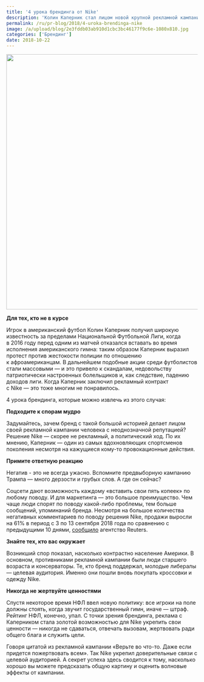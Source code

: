 ```yaml
---
title: '4 урока брендинга от Nike'
description: 'Колин Каперник стал лицом новой крупной рекламной кампании Nike, посвященной 30-летию слогана «Just Do It». Но не всем это понравилось. Кто-то cжег кроссовки, кто-то промолчал. Этот пример в очередной раз подтвердил, что лучшими уроками становятся чьи-то ошибки. Так чему же можно научиться на примере Nike? Для тех, кто не в курсе'
permalink: /ru/pr-blog/2018/4-uroka-brendinga-nike
image: /a/upload/blog/2e3fddb03ab910d1cbc3bc46177f9c6e-1080x810.jpg
categories: ['Брендинг']
date: 2018-10-22
---
```

<img src="{{ site.assets }}/upload/blog/2e3fddb03ab910d1cbc3bc46177f9c6e-1080x810.jpg" width="896" height="672" alt="">
<p><strong>Для тех, кто не в курсе</strong></p>
<p>Игрок в&nbsp;американский футбол Колин Каперник получил широкую известность за&nbsp;пределами Национальной Футбольной Лиги, когда в&nbsp;2016 году перед одним из&nbsp;матчей отказался вставать во&nbsp;время исполнения американского гимна: таким образом Каперник выразил протест против жестокости полиции по&nbsp;отношению к&nbsp;афроамериканцам.&nbsp;В&nbsp;дальнейшем подобные акции среди футболистов стали массовыми&nbsp;&mdash; и&nbsp;это привело к&nbsp;скандалам, недовольству патриотически настроенных болельщиков и, как следствие, падению доходов лиги. Когда Каперник заключил рекламный контракт с&nbsp;Nike&nbsp;&mdash;&nbsp;это тоже многим не&nbsp;понравилось.</p>
<p>4 урока брендинга, которые можно извлечь из этого случая:&nbsp;</p>
<p><strong>Подходите к спорам мудро&nbsp;</strong></p>
<p>Задумайтесь, зачем бренд с такой большой историей делает лицом своей рекламной кампании человека с неоднозначной репутацией? Решение Nike &mdash; скорее не&nbsp;рекламный, а&nbsp;политический ход. По их мнению, Каперник &mdash; один из&nbsp;самых вдохновляющих спортсменов поколения несмотря на кажущиеся кому-то провокационные действия.&nbsp;</p>
<p><strong>Примите ответную реакцию</strong></p>
<p>Негатив - это не всегда ужасно. Вспомните предвыборную кампанию Трампа &mdash; много дерзости и грубых слов. А где он сейчас?&nbsp;</p>
<p>Соцсети дают возможность каждому &laquo;вставить свои пять копеек&raquo; по любому поводу. И для маркетинга &mdash;&nbsp;это большое преимущество. Чем чаще люди спорят по поводу какой-либо проблемы, тем больше сообщений, упоминаний бренда. Несмотря на большое количества негативных комментариев по поводу решения Nike, продажи выросли на 61% в период с 3 по 13 сентября 2018 года по сравнению с предыдущими 10 днями, <a href="https://www.reuters.com/article/us-nike-kaepernick/nikes-kaepernick-ad-spurs-spike-in-sold-out-items-idUSKCN1LZ2G4">сообщило</a> агентство Reuters.&nbsp;</p>
<p><strong>Знайте тех, кто вас окружает&nbsp;</strong></p>
<p>Возникший спор показал, насколько контрастно население Америки. В основном, противниками рекламной кампании были люди старшего возраста и консерваторы. Те, кто бренд поддержал,&nbsp;молодые либералы &mdash; целевая аудитория. Именно они&nbsp;пошли&nbsp;вновь покупать кроссовки и одежду Nike.&nbsp;</p>
<p><strong>Никогда не жертвуйте ценностями</strong></p>
<p>Спустя некоторое время НФЛ ввел новую политику: все игроки на поле должны стоять, когда звучит государственный гимн, иначе &mdash; штраф. Рейтинг НФЛ, конечно, упал. С точки зрения брендинга, реклама с Каперником стала золотой возможностью для Nike укрепить свои ценности &mdash; никогда не сдаваться, отвечать вызовам, жертвовать ради общего блага и служить цели.&nbsp;</p>
<p>Говоря цитатой из рекламной кампании &laquo;Верьте во что-то. Даже если придется пожертвовать всем&raquo;. Так&nbsp;Nike укрепил доверительные связи с целевой аудиторией. А секрет успеха здесь сводится к тому, насколько хорошо вы можете предсказать общую картину и оценить волновые эффекты от кампании.</p>
